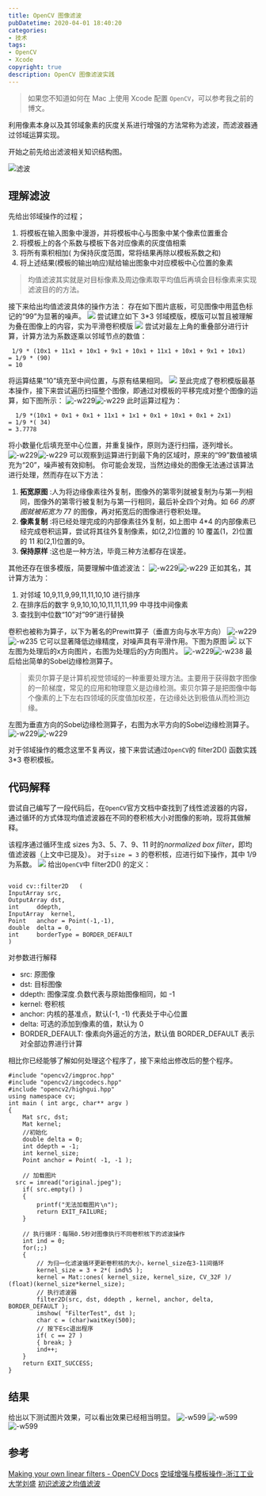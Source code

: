 ```yaml
---
title: OpenCV 图像滤波
pubDatetime: 2020-04-01 18:40:20
categories: 
- 技术
tags: 
- OpenCV
- Xcode
copyright: true
description: OpenCV 图像滤波实践
---
```


> 如果您不知道如何在 Mac 上使用 Xcode 配置 `OpenCV`，可以参考我之前的博文。

利用像素本身以及其邻域象素的灰度关系进行增强的方法常称为滤波，而滤波器通过邻域运算实现。

开始之前先给出滤波相关知识结构图。

<!--more-->

![滤波](http://image.stephenfang.me/mweb/滤波.png)

## 理解滤波



先给出邻域操作的过程；
1. 将模板在输入图象中漫游，并将模板中心与图象中某个像素位置重合
2. 将模板上的各个系数与模板下各对应像素的灰度值相乘
3. 将所有乘积相加( 为保持灰度范围，常将结果再除以模板系数之和)
4. 将上述结果(模板的输出响应)赋给输出图象中对应模板中心位置的象素

> 均值滤波其实就是对目标像素及周边像素取平均值后再填会目标像素来实现滤波目的的方法。

接下来给出均值滤波具体的操作方法：
存在如下图片底板，可见图像中用蓝色标记的“99”为显著的噪声。
![](http://image.stephenfang.me/mweb/15857298630296.jpg)
尝试建立如下 3*3 邻域模版，模版可以暂且被理解为叠在图像上的内容，实为平滑卷积模版
![](http://image.stephenfang.me/mweb/15857297422480.jpg)
尝试对最左上角的重叠部分进行计算，计算方法为系数逐乘以邻域节点的数值：
```
 1/9 * (10x1 + 11x1 + 10x1 + 9x1 + 10x1 + 11x1 + 10x1 + 9x1 + 10x1) 
= 1/9 * (90) 
= 10
```
将运算结果“10”填充至中间位置，与原有结果相同。
![](http://image.stephenfang.me/mweb/15857302402257.jpg)
至此完成了卷积模版最基本操作，接下来尝试遍历扫描整个图像，即通过对模板的平移完成对整个图像的运算，如下图所示：
![-w229](http://image.stephenfang.me/mweb/15857305800473.jpg)![-w229](http://image.stephenfang.me/mweb/15857305984728.jpg)
此时运算过程为：
```
  1/9 *(10x1 + 0x1 + 0x1 + 11x1 + 1x1 + 0x1 + 10x1 + 0x1 + 2x1) 
= 1/9 *( 34) 
= 3.7778
```
将小数量化后填充至中心位置，并重复操作，原则为逐行扫描，逐列增长。
![-w229](http://image.stephenfang.me/mweb/15857308419472.jpg)![-w229](http://image.stephenfang.me/mweb/15857308571783.jpg)
可以观察到运算进行到最下角的区域时，原来的“99”数值被填充为“20”，噪声被有效抑制。
你可能会发现，当然边缘处的图像无法通过该算法进行处理，然而存在以下方法：
1. **拓宽原图** :人为将边缘像素往外复制，图像外的第零列就被复制为与第一列相同，图像外的第零行被复制为与第一行相同，最后补全四个对角。如 6*6 的原图就被拓宽为 7*7 的图像，再对拓宽后的图像进行卷积处理。
2. **像素复制** :将已经处理完成的内部像素往外复制，如上图中 4*4 的内部像素已经完成卷积运算，尝试将其往外复制像素，如(2,2)位置的 10 覆盖(1，2)位置的 11 和(2,1)位置的9。
3. **保持原样** :这也是一种方法，毕竟三种方法都存在误差。

其他还存在很多模版，简要理解中值滤波法：
![-w229](http://image.stephenfang.me/mweb/15857320034469.jpg)![-w229](http://image.stephenfang.me/mweb/15857320145830.jpg)
正如其名，其计算方法为：
1. 对邻域 10,9,11,9,99,11,11,10,10 进行排序
2. 在排序后的数字 9,9,10,10,10,11,11,11,99 中寻找中间像素
3. 查找到中位数“10”对”99“进行替换

卷积也被称为算子，以下为著名的Prewitt算子（垂直方向与水平方向）
![-w229](http://image.stephenfang.me/mweb/15857327960667.jpg)![-w235](http://image.stephenfang.me/mweb/15857328571767.jpg)
它可以显著降低边缘精度，对噪声具有平滑作用。下图为原图
![](http://image.stephenfang.me/mweb/15857329308611.jpg)
以下左图为处理后的x方向图片，右图为处理后的y方向图片。
![-w229](http://image.stephenfang.me/mweb/15857329552320.jpg)![-w238](http://image.stephenfang.me/mweb/15857329695411.jpg)
最后给出简单的Sobel边缘检测算子。
> 索贝尔算子是计算机视觉领域的一种重要处理方法。主要用于获得数字图像的一阶梯度，常见的应用和物理意义是边缘检测。索贝尔算子是把图像中每个像素的上下左右四领域的灰度值加权差，在边缘处达到极值从而检测边缘。

左图为垂直方向的Sobel边缘检测算子，右图为水平方向的Sobel边缘检测算子。
![-w229](http://image.stephenfang.me/mweb/15857325986198.jpg)![-w229](http://image.stephenfang.me/mweb/15857327147059.jpg)

对于邻域操作的概念这里不复再议，接下来尝试通过`OpenCV`的 filter2D() 函数实践 3*3 卷积模板。

## 代码解释
尝试自己编写了一段代码后，在`OpenCV`官方文档中查找到了线性滤波器的内容，通过循环的方式体现均值滤波器在不同的卷积核大小对图像的影响，现将其做解释。

该程序通过循环生成 sizes 为3、5、7、9、11 时的*normalized box filter*，即均值滤波器（上文中已提及）。
对于`size = 3` 的卷积核，应进行如下操作，其中 1/9 为系数。
![](http://image.stephenfang.me/mweb/15857352054151.jpg)
给出`OpenCV`中 filter2D() 的定义：
```objc

void cv::filter2D	(	
InputArray src, 
OutputArray dst,
int 	ddepth,
InputArray 	kernel,
Point 	anchor = Point(-1,-1),
double 	delta = 0,
int 	borderType = BORDER_DEFAULT 
)	
```
对参数进行解释
* src: 原图像
* dst: 目标图像
* ddepth: 图像深度.负数代表与原始图像相同，如 -1
* kernel: 卷积核
* anchor: 内核的基准点，默认(-1, -1) 代表处于中心位置
* delta: 可选的添加到像素的值，默认为 0
* BORDER_DEFAULT: 像素向外逼近的方法，默认值 BORDER_DEFAULT 表示对全部边界进行计算

相比你已经能够了解如何处理这个程序了，接下来给出修改后的整个程序。

```objc
#include "opencv2/imgproc.hpp"
#include "opencv2/imgcodecs.hpp"
#include "opencv2/highgui.hpp"
using namespace cv;
int main ( int argc, char** argv )
{
    Mat src, dst;
    Mat kernel;
    //初始化
    double delta = 0;
    int ddepth = -1;
    int kernel_size;
    Point anchor = Point( -1, -1 );
    
    // 加载图片
  src = imread("original.jpeg");
    if( src.empty() )
    {
        printf("无法加载图片\n");
        return EXIT_FAILURE;
    }

    // 执行循环：每隔0.5秒对图像执行不同卷积核下的滤波操作
    int ind = 0;
    for(;;)
    {
        // 为归一化滤波循环更新卷积核的大小，kernel_size在3-11间循环
        kernel_size = 3 + 2*( ind%5 );
        kernel = Mat::ones( kernel_size, kernel_size, CV_32F )/ (float)(kernel_size*kernel_size);
        // 执行滤波器
        filter2D(src, dst, ddepth , kernel, anchor, delta, BORDER_DEFAULT );
        imshow( "FilterTest", dst );
        char c = (char)waitKey(500);
        // 按下Esc退出程序
        if( c == 27 )
        { break; }
        ind++;
    }
    return EXIT_SUCCESS;
}
```
## 结果
给出以下测试图片效果，可以看出效果已经相当明显。
![-w599](http://image.stephenfang.me/mweb/15857364490707.jpg)
![-w599](http://image.stephenfang.me/mweb/15857363805369.jpg)
![-w599](http://image.stephenfang.me/mweb/15857364391479.jpg)



## 参考
[Making your own linear filters - OpenCV Docs](https://docs.opencv.org/master/d4/dbd/tutorial_filter_2d.html)
[空域增强与模板操作-浙江工业大学刘盛](https://mooc1-1.chaoxing.com/coursedata/toPreview?courseId=207584971&dataId=132888374&objectId=491305c721a2802f01b830bba5507385)
[初识滤波之均值滤波](https://zhuanlan.zhihu.com/p/76188487)